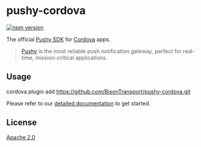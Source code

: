 # pushy-cordova
[![npm version](https://badge.fury.io/js/pushy-cordova.svg)](https://www.npmjs.com/package/pushy-cordova)

The official [Pushy SDK](https://pushy.me/) for [Cordova](https://cordova.apache.org/) apps.

> [Pushy](https://pushy.me/) is the most reliable push notification gateway, perfect for real-time, mission-critical applications.

## Usage

cordova plugin add https://github.com/BisonTransport/pushy-cordova.git

Please refer to our [detailed documentation](https://pushy.me/docs/additional-platforms/cordova) to get started.

## License

[Apache 2.0](LICENSE)
